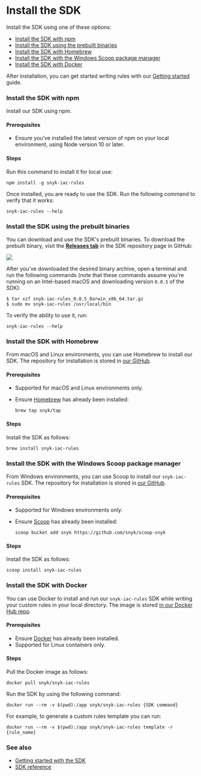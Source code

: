 # Install the SDK

​Install the SDK using one of these options:

* [Install the SDK with npm](install-the-sdk.md#install-the-sdk-with-npm)
* ​[Install the SDK using the prebuilt binaries​](install-the-sdk.md#install-the-sdk-using-the-prebuilt-binaries)
* [Install the SDK with Homebrew](install-the-sdk.md#install-the-sdk-with-homebrew)
* [​Install the SDK with the Windows Scoop package manager](install-the-sdk.md#install-the-sdk-with-the-windows-scoop-package-manager)
* [Install the SDK with Docker](install-the-sdk.md#install-the-sdk-with-docker)

After installation, you can get started writing rules with our [Getting started](getting-started-with-the-sdk/) guide.

### Install the SDK with npm

Install our SDK using npm.

#### **Prerequisites**

* Ensure you’ve installed the latest version of npm on your local environment, using Node version 10 or later.

#### **Steps**

Run this command to install it for local use:

```
npm install -g snyk-iac-rules
```

Once installed, you are ready to use the SDK. Run the following command to verify that it works:

```
snyk-iac-rules --help
```

### Install the SDK using the prebuilt binaries

You can download and use the SDK's prebuilt binaries. To download the prebuilt binary, visit the [**Releases tab**](https://github.com/snyk/snyk-iac-rules/releases) in the SDK repository page in GitHub:

![](../../../.gitbook/assets/screenshot-2021-09-24-at-13.44.36.png)

After you've downloaded the desired binary archive, open a terminal and run the following commands (note that these commands assume you're running on an Intel-based macOS and downloading version `0.0.5` of the SDK):

```
$ tar xzf snyk-iac-rules_0.0.5_Darwin_x86_64.tar.gz 
$ sudo mv snyk-iac-rules /usr/local/bin
```

To verify the ability to use it, run:

```
snyk-iac-rules --help
```

### Install the SDK with Homebrew

From macOS and Linux environments, you can use Homebrew to install our SDK. The repository for installation is stored in [our GitHub](https://github.com/snyk/homebrew-tap).

#### **Prerequisites**

* Supported for macOS and Linux environments only.
*   Ensure [Homebrew](https://brew.sh/index\_he) has already been installed:

    ```
    brew tap snyk/tap
    ```

#### **Steps**

Install the SDK as follows:

```
brew install snyk-iac-rules
```

### Install the SDK with the Windows Scoop package manager

From Windows environments, you can use Scoop to install our `snyk-iac-rules` SDK. The repository for installation is stored in [our GitHub](https://github.com/snyk/scoop-snyk).

#### **Prerequisites**

* Supported for Windows environments only.
*   Ensure [Scoop](https://scoop.sh) has already been installed:

    ```
    scoop bucket add snyk https://github.com/snyk/scoop-snyk
    ```

#### **Steps**

Install the SDK as follows:

```
scoop install snyk-iac-rules
```

### Install the SDK with Docker

You can use Docker to install and run our `snyk-iac-rules` SDK while writing your custom rules in your local directory. The image is stored [in our Docker Hub repo](https://hub.docker.com/r/snyk/snyk-iac-rules).

#### **Prerequisites**

* Ensure [Docker](https://docs.docker.com/get-docker/) has already been installed.
* Supported for Linux containers only.

#### **Steps**

Pull the Docker image as follows:

```
docker pull snyk/snyk-iac-rules
```

Run the SDK by using the following command:

```
docker run --rm -v $(pwd):/app snyk/snyk-iac-rules {SDK command}
```

For example, to generate a custom rules template you can run:

```
docker run --rm -v $(pwd):/app snyk/snyk-iac-rules template -r {rule_name}
```

### See also

* [​Getting started with the SDK​](getting-started-with-the-sdk/)
* ​[SDK reference​](sdk-reference.md)
